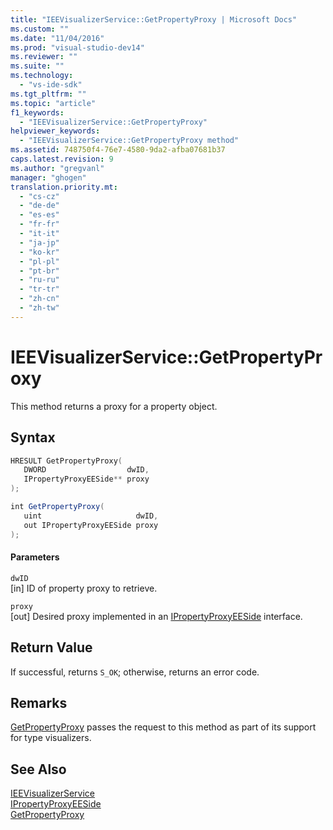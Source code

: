 ```yaml
---
title: "IEEVisualizerService::GetPropertyProxy | Microsoft Docs"
ms.custom: ""
ms.date: "11/04/2016"
ms.prod: "visual-studio-dev14"
ms.reviewer: ""
ms.suite: ""
ms.technology: 
  - "vs-ide-sdk"
ms.tgt_pltfrm: ""
ms.topic: "article"
f1_keywords: 
  - "IEEVisualizerService::GetPropertyProxy"
helpviewer_keywords: 
  - "IEEVisualizerService::GetPropertyProxy method"
ms.assetid: 748750f4-76e7-4580-9da2-afba07681b37
caps.latest.revision: 9
ms.author: "gregvanl"
manager: "ghogen"
translation.priority.mt: 
  - "cs-cz"
  - "de-de"
  - "es-es"
  - "fr-fr"
  - "it-it"
  - "ja-jp"
  - "ko-kr"
  - "pl-pl"
  - "pt-br"
  - "ru-ru"
  - "tr-tr"
  - "zh-cn"
  - "zh-tw"
---
```

# IEEVisualizerService::GetPropertyProxy
This method returns a proxy for a property object.  
  
## Syntax  
  
```cpp  
HRESULT GetPropertyProxy(  
   DWORD                  dwID,  
   IPropertyProxyEESide** proxy  
);  
```  
  
```c#  
int GetPropertyProxy(  
   uint                     dwID,  
   out IPropertyProxyEESide proxy  
);  
```  
  
#### Parameters  
 `dwID`  
 [in] ID of property proxy to retrieve.  
  
 `proxy`  
 [out] Desired proxy implemented in an [IPropertyProxyEESide](../../../extensibility/debugger/reference/ipropertyproxyeeside.md) interface.  
  
## Return Value  
 If successful, returns `S_OK`; otherwise, returns an error code.  
  
## Remarks  
 [GetPropertyProxy](../../../extensibility/debugger/reference/ipropertyproxyprovider-getpropertyproxy.md) passes the request to this method as part of its support for type visualizers.  
  
## See Also  
 [IEEVisualizerService](../../../extensibility/debugger/reference/ieevisualizerservice.md)   
 [IPropertyProxyEESide](../../../extensibility/debugger/reference/ipropertyproxyeeside.md)   
 [GetPropertyProxy](../../../extensibility/debugger/reference/ipropertyproxyprovider-getpropertyproxy.md)